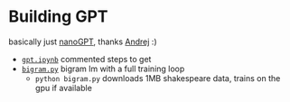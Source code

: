 # Building GPT

basically just [nanoGPT](https://github.com/karpathy/nanoGPT), thanks [Andrej](https://www.youtube.com/watch?v=kCc8FmEb1nY) :)

* [`gpt.ipynb`](gpt.ipynb) commented steps to get
* [`bigram.py`](bigram.py) bigram lm with a full training loop
    * `python bigram.py` downloads 1MB shakespeare data, trains on the gpu if available